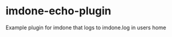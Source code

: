 imdone-echo-plugin
==================

Example plugin for imdone that logs to imdone.log in users home
